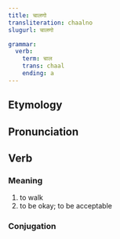 ```yaml
---
title: चालणो
transliteration: chaalno
slugurl: चालणो

grammar:
  verb:
    term: चाल
    trans: chaal
    ending: a
---
```

## Etymology

## Pronunciation

## Verb
### Meaning
1. to walk
2. to be okay; to be acceptable

### Conjugation
<verb-conj :grammar="grammar"></verb-conj>